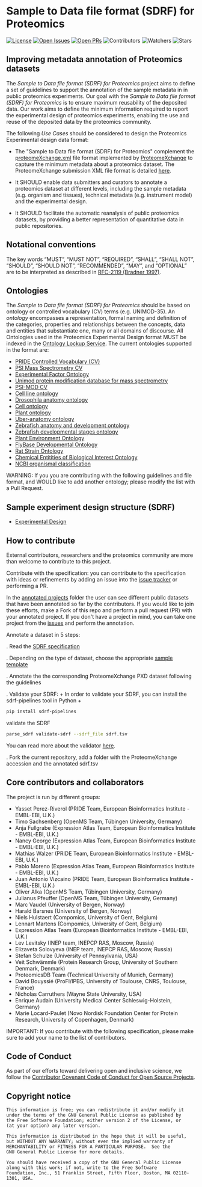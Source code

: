 # Sample to Data file format (SDRF) for Proteomics

[![License](https://flat.badgen.net/github/license/bigbio/proteomics-metadata-standard)](https://github.com/bigbio/proteomics-metadata-standard/blob/master/LICENSE)
[![Open Issues](https://flat.badgen.net/github/open-issues/HUPO-PSI/mzSpecLib)](https://github.com/bigbio/proteomics-metadata-standard/issues)
[![Open PRs](https://flat.badgen.net/github/open-prs/bigbio/proteomics-metadata-standard)](https://github.com/bigbio/proteomics-metadata-standard/pulls)
![Contributors](https://flat.badgen.net/github/contributors/bigbio/proteomics-metadata-standard)
![Watchers](https://flat.badgen.net/github/watchers/bigbio/proteomics-metadata-standard)
![Stars](https://flat.badgen.net/github/stars/bigbio/proteomics-metadata-standard)

## Improving metadata annotation of Proteomics datasets

The *Sample to Data file format (SDRF) for Proteomics* project aims to define a set of guidelines to support the annotation of the sample metadata in in public proteomics experiments. Our goal with the *Sample to Data file format (SDRF) for Proteomics* is to ensure maximum reusability of the deposited data. Our work aims to define the minimum information required to report the experimental design of proteomics experiments, enabling the use and reuse of the deposited data by the proteomics community.

The following _Use Cases_ should be considered to design the Proteomics Experimental design data format:

- The "Sample to Data file format (SDRF) for Proteomics" complement the [proteomeXchange.xml](http://ftp.pride.ebi.ac.uk/pride/resources/schema/proteomexchange/proteomeXchange-1.4.0.xsd) file format implemented by [ProteomeXchange](http://www.proteomexchange.org/) to capture the minimum metadata about a proteomics dataset. The ProteomeXchange submission XML file format is detailed [here](http://www.proteomexchange.org/docs/guidelines_px.pdf).

- It SHOULD enable data submitters and curators to annotate a proteomics dataset at different levels, including the sample metadata (e.g. organism and tissues), technical metadata (e.g. instrument model) and the experimental design.

- It SHOULD facilitate the automatic reanalysis of public proteomics datasets, by providing a better representation of quantitative data in public repositories.

## Notational conventions

The key words “MUST”, “MUST NOT”, “REQUIRED”, “SHALL”, “SHALL NOT”, “SHOULD”, “SHOULD NOT”, “RECOMMENDED”, “MAY”, and “OPTIONAL” are to be interpreted as described in [RFC-2119 (Bradner 1997)](https://www.rfc-archive.org/getrfc?rfc=2119).

## Ontologies

The *Sample to Data file format (SDRF) for Proteomics* should be based on ontology or controlled vocabulary (CV) terms (e.g. UNIMOD-35). An _ontology_ encompasses a representation, formal naming and definition of the categories, properties and relationships between the concepts, data and entities that substantiate one, many or all domains of discourse. All Ontologies used in the Proteomics Experimental Design format MUST be indexed in the [Ontology Lockup Service](https://www.ebi.ac.uk/ols/index). The current ontologies supported in the format are:

- [PRIDE Controlled Vocabulary (CV)](https://www.ebi.ac.uk/ols/ontologies/pride)
- [PSI Mass Spectrometry CV](https://www.ebi.ac.uk/ols/ontologies/ms)
- [Experimental Factor Ontology](https://www.ebi.ac.uk/ols/ontologies/efo)
- [Unimod protein modification database for mass spectrometry](https://www.ebi.ac.uk/ols/ontologies/unimod)
- [PSI-MOD CV](https://www.ebi.ac.uk/ols/ontologies/mod)
- [Cell line ontology](https://www.ebi.ac.uk/ols/ontologies/clo)
- [Drosophila anatomy ontology](https://www.ebi.ac.uk/ols/ontologies/FBbt)
- [Cell ontology](https://www.ebi.ac.uk/ols/ontologies/cl)
- [Plant ontology](https://www.ebi.ac.uk/ols/ontologies/po)
- [Uber-anatomy ontology](https://www.ebi.ac.uk/ols/ontologies/uberon)
- [Zebrafish anatomy and development ontology](https://www.ebi.ac.uk/ols/ontologies/zfa)
- [Zebrafish developmental stages ontology](https://www.ebi.ac.uk/ols/ontologies/zfs)
- [Plant Environment Ontology](https://www.ebi.ac.uk/ols/ontologies/eo)
- [FlyBase Developmental Ontology](https://www.ebi.ac.uk/ols/ontologies/Fbdv)
- [Rat Strain Ontology](https://www.ebi.ac.uk/ols/ontologies/RS)
- [Chemical Entitities of Biological Interest Ontology](https://www.ebi.ac.uk/ols/ontologies/ChEBI)
- [NCBI organismal classification](https://www.ebi.ac.uk/ols/ontologies/NCBITAXON)

WARNING: If you you are contributing with the following guidelines and file format, and WOULD like to add another ontology; please modify the list with a Pull Request.


## Sample experiment design structure (SDRF)

 - [Experimental Design](https://github.com/bigbio/proteomics-metadata-standard/tree/master/experimental-design)

## How to contribute

External contributors, researchers and the proteomics community are more than welcome to contribute to this project.

Contribute with the specification: you can contribute to the specification with ideas or refinements by adding an issue into the [issue tracker](https://github.com/bigbio/proteomics-metadata-standard/issues) or performing a PR.

In the [annotated projects](https://github.com/bigbio/proteomics-metadata-standard/tree/master/annotated-projects) folder the user can see different public datasets that have been annotated so far by the contributors. If you would like to join these efforts, make a Fork of this repo and perform a pull request (PR) with your annotated project. If you don't have a project in mind, you can take one project from the [issues](https://github.com/bigbio/proteomics-metadata-standard/issues) and perform the annotation.

Annotate a dataset in 5 steps:

. Read the [SDRF specification](https://github.com/bigbio/proteomics-metadata-standard/tree/master/experimental-design)

. Depending on the type of dataset, choose the appropriate [sample template](https://github.com/bigbio/proteomics-metadata-standard/tree/master/experimental-design#sdrf-templates)

. Annotate the the corresponding ProteomeXchange PXD dataset following the guidelines

. Validate your SDRF:
+
In order to validate your SDRF, you can install the sdrf-pipelines tool in Python
+
```bash
pip install sdrf-pipelines
```
validate the SDRF

```bash
parse_sdrf validate-sdrf --sdrf_file sdrf.tsv
```

You can read more about the validator [here](https://github.com/bigbio/sdrf-pipelines).

. Fork the current repository, add a folder with the ProteomeXchange accession and the annotated sdrf.tsv

## Core contributors and collaborators

The project is run by different groups:

- Yasset Perez-Riverol (PRIDE Team, European Bioinformatics Institute - EMBL-EBI, U.K.)
- Timo Sachsenberg (OpenMS Team, Tübingen University, Germany)
- Anja Fullgrabe (Expression Atlas Team, European Bioinformatics Institute - EMBL-EBI, U.K.)
- Nancy George (Expression Atlas Team, European Bioinformatics Institute - EMBL-EBI, U.K.)
- Mathias Walzer (PRIDE Team, European Bioinformatics Institute - EMBL-EBI, U.K.)
- Pablo Moreno (Expression Atlas Team, European Bioinformatics Institute - EMBL-EBI, U.K.)
- Juan Antonio Vizcaíno (PRIDE Team, European Bioinformatics Institute - EMBL-EBI, U.K.)
- Oliver Alka (OpenMS Team, Tübingen University, Germany)
- Julianus Pfeuffer (OpenMS Team, Tübingen University, Germany)
- Marc Vaudel (University of Bergen, Norway)
- Harald Barsnes (University of Bergen, Norway)
- Niels Hulstaert (Compomics, University of Gent, Belgium)
- Lennart Martens (Compomics, University of Gent, Belgium)
- Expression Atlas Team (European Bioinformatics Institute - EMBL-EBI, U.K.)
- Lev Levitsky (INEP team, INEPCP RAS, Moscow, Russia)
- Elizaveta Solovyeva (INEP team, INEPCP RAS, Moscow, Russia)
- Stefan Schulze (University of Pennsylvania, USA)
- Veit Schwämmle (Protein Research Group, University of Southern Denmark, Denmark)
- ProteomicsDB Team (Technical University of Munich, Germany)
- David Bouyssié (ProFI/IPBS, University of Toulouse, CNRS, Toulouse, France)
- Nicholas Carruthers (Wayne State University, USA)
- Enrique Audain (University Medical Center Schleswig-Holstein, Germany)
- Marie Locard-Paulet (Novo Nordisk Foundation Center for Protein Research, University of Copenhagen, Denmark)

IMPORTANT: If you contribute with the following specification, please make sure to add your name to the list of contributors.

## Code of Conduct

As part of our efforts toward delivering open and inclusive science, we follow the [Contributor Covenant Code of Conduct for Open Source Projects](https://www.contributor-covenant.org/version/2/0/code_of_conduct/).

## Copyright notice


    This information is free; you can redistribute it and/or modify it
    under the terms of the GNU General Public License as published by
    the Free Software Foundation; either version 2 of the License, or
    (at your option) any later version.

    This information is distributed in the hope that it will be useful,
    but WITHOUT ANY WARRANTY; without even the implied warranty of
    MERCHANTABILITY or FITNESS FOR A PARTICULAR PURPOSE.  See the
    GNU General Public License for more details.

    You should have received a copy of the GNU General Public License
    along with this work; if not, write to the Free Software
    Foundation, Inc., 51 Franklin Street, Fifth Floor, Boston, MA 02110-1301, USA.
